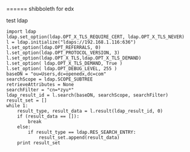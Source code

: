 ======
shibboleth for edx

test ldap

    import ldap
    ldap.set_option(ldap.OPT_X_TLS_REQUIRE_CERT, ldap.OPT_X_TLS_NEVER)
    l = ldap.initialize("ldaps://192.168.1.116:636")
    l.set_option(ldap.OPT_REFERRALS, 0)
    l.set_option(ldap.OPT_PROTOCOL_VERSION, 3)
    l.set_option(ldap.OPT_X_TLS,ldap.OPT_X_TLS_DEMAND)
    l.set_option( ldap.OPT_X_TLS_DEMAND, True )
    l.set_option( ldap.OPT_DEBUG_LEVEL, 255 )
    baseDN = "ou=Users,dc=openedx,dc=com"
    searchScope = ldap.SCOPE_SUBTREE
    retrieveAttributes = None
    searchFilter = "cn=*zyu*"
    ldap_result_id = l.search(baseDN, searchScope, searchFilter)
    result_set = []
    while 1:
        result_type, result_data = l.result(ldap_result_id, 0)
        if (result_data == []):
            break
        else:
            if result_type == ldap.RES_SEARCH_ENTRY:
                result_set.append(result_data)
        print result_set
